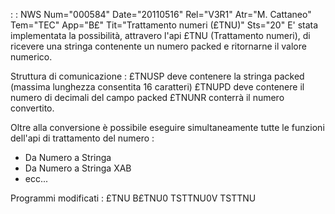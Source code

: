  :  : NWS Num="000584" Date="20110516" Rel="V3R1" Atr="M. Cattaneo" Tem="TEC" App="B£" Tit="Trattamento numeri (£TNU)" Sts="20"
E' stata implementata la possibilità, attravero l'api £TNU (Trattamento numeri), di ricevere una stringa contenente un numero packed e ritornarne il valore numerico.

Struttura di comunicazione : 
£TNUSP deve contenere la stringa packed (massima lunghezza consentita 16 caratteri) £TNUPD deve contenere il numero di decimali del campo packed
£TNUNR conterrà il numero convertito.

Oltre alla conversione è possibile eseguire simultaneamente tutte le funzioni dell'api di trattamento del numero : 
-  Da Numero a Stringa
-  Da Numero a Stringa XAB
-  ecc...

Programmi modificati : 
£TNU
B£TNU0
TSTTNU0V
TSTTNU
